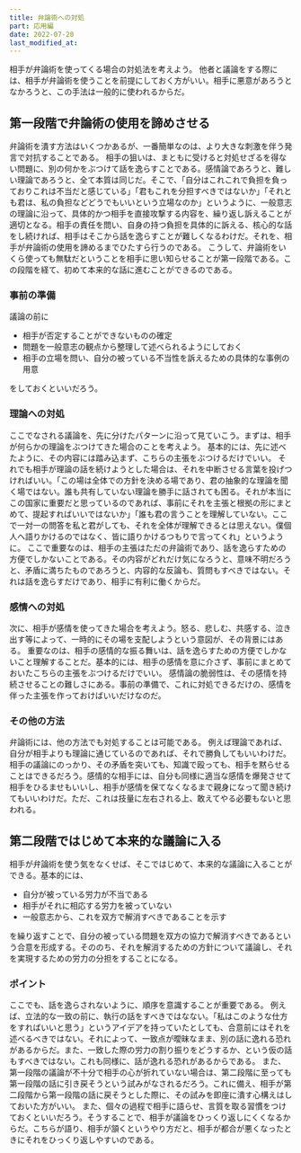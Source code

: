 ```yaml
---
title: 弁論術への対処
part: 応用編
date: 2022-07-20
last_modified_at: 
---
```


相手が弁論術を使ってくる場合の対処法を考えよう。
他者と議論をする際には、相手が弁論術を使うことを前提にしておく方がいい。相手に悪意があろうとなかろうと、この手法は一般的に使われるからだ。

## 第一段階で弁論術の使用を諦めさせる

弁論術を潰す方法はいくつかあるが、一番簡単なのは、より大きな刺激を伴う発言で対抗することである。
相手の狙いは、まともに受けると対処せざるを得ない問題に、別の何かをぶつけて話を逸らすことである。感情論であろうと、難しい理論であろうと、全て本質は同じだ。そこで、「自分はこれこれで負担を負っておりこれは不当だと感じている」「君もこれを分担すべきではないか」「それとも君は、私の負担などどうでもいいという立場なのか」というように、一般意志の理論に沿って、具体的かつ相手を直接攻撃する内容を、繰り返し訴えることが適切となる。相手の責任を問い、自身の持つ負担を具体的に訴える、核心的な話をし続ければ、相手はそこから話を逸らすことが難しくなるわけだ。それを、相手が弁論術の使用を諦めるまでひたすら行うのである。
こうして、弁論術をいくら使っても無駄だということを相手に思い知らせることが第一段階である。この段階を経て、初めて本来的な話に進むことができるのである。

### 事前の準備

議論の前に

- 相手が否定することができないものの確定
- 問題を一般意志の観点から整理して述べられるようにしておく
- 相手の立場を問い、自分の被っている不当性を訴えるための具体的な事例の用意

をしておくといいだろう。

### 理論への対処

ここでなされる議論を、先に分けたパターンに沿って見ていこう。まずは、相手が何らかの理論をぶつけてきた場合のことを考えよう。
基本的には、先に述べたように、その内容には踏み込まず、こちらの主張をぶつけるだけでいい。
それでも相手が理論の話を続けようとした場合は、それを中断させる言葉を投げつければいい。「この場は全体での方針を決める場であり、君の抽象的な理論を聞く場ではない。誰も共有していない理論を勝手に話されても困る。それが本当にこの国家に重要だと思っているのであれば、事前にそれを主張と根拠の形にまとめて、提起すればいいではないか」「誰も君の言うことを理解していない。ここで一対一の問答を私と君がしても、それを全体が理解できるとは思えない。僕個人へ語りかけるのではなく、皆に語りかけるつもりで言ってくれ」というように。
ここで重要なのは、相手の主張はただの弁論術であり、話を逸らすための方便でしかないことである。その内容がどれだけ気になろうと、意味不明だろうと、矛盾に満ちたものであろうと、内容的な反論も、質問もすべきではない。それは話を逸らすだけであり、相手に有利に働くからだ。

### 感情への対処

次に、相手が感情を使ってきた場合を考えよう。怒る、悲しむ、共感する、泣き出す等によって、一時的にその場を支配しようという意図が、その背景にはある。
重要なのは、相手の感情的な振る舞いは、話を逸らすための方便でしかないこと理解することだ。基本的には、相手の感情を意に介さず、事前にまとめておいたこちらの主張をぶつけるだけでいい。
感情論の脆弱性は、その感情を持続させることの難しさにある。事前の準備で、これに対処できるだけの、感情を伴った主張を作っておけばいいだけなのだ。

### その他の方法

弁論術には、他の方法でも対処することは可能である。
例えば理論であれば、自分が相手よりも理論に通じているのであれば、それで勝負してもいいわけだ。相手の議論にのっかり、その矛盾を突いても、知識で殴っても、相手を黙らせることはできるだろう。感情的な相手には、自分も同様に適当な感情を爆発させて相手をひるませもいいし、相手が感情を保てなくなるまで親身になって聞き続けてもいいわけだ。ただ、これは技量に左右される上、敢えてやる必要もないと思われる。

## 第二段階ではじめて本来的な議論に入る

相手が弁論術を使う気をなくせば、そこではじめて、本来的な議論に入ることができる。基本的には、

- 自分が被っている労力が不当である
- 相手がそれに相応する労力を被っていない
- 一般意志から、これを双方で解消すべきであることを示す

を繰り返すことで、自分の被っている問題を双方の協力で解消すべきであるという合意を形成する。そののち、それを解消するための方針について議論し、それを実現するための労力の分担をすることになる。

### ポイント

ここでも、話を逸らされないように、順序を意識することが重要である。
例えば、立法的な一致の前に、執行の話をすべきではなない。「私はこのような仕方をすればいいと思う」というアイデアを持っていたとしても、合意前にはそれを述べるべきではない。それによって、一致点が曖昧なまま、別の話に逸れる恐れがあるからだ。また、一致した際の労力の割り振りをどうするか、という仮の話もすべきではない。これも同様に、話が逸れる恐れがあるからである。
また、第一段階の議論が不十分で相手の心が折れていない場合は、第二段階に至っても第一段階の話に引き戻そうという試みがなされるだろう。これに備え、相手が第二段階から第一段階の話に戻そうとした際に、その試みを即座に潰す心構えはしておいた方がいい。
また、個々の過程で相手に語らせ、言質を取る習慣をつけておくといいだろう。そうすることで、相手が議論をひっくり返しにくくなるからだ。こちらが語り、相手が頷くというやり方だと、相手が都合が悪くなったときにそれをひっくり返しやすいのである。
